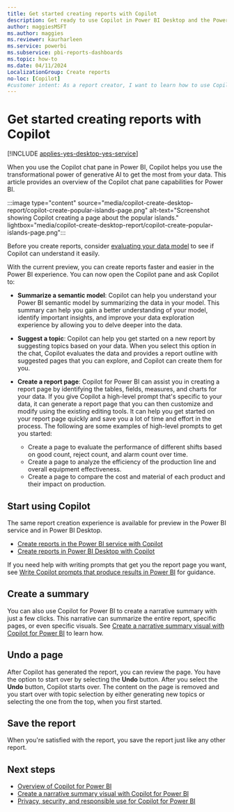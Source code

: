 ```yaml
---
title: Get started creating reports with Copilot
description: Get ready to use Copilot in Power BI Desktop and the Power BI service to create a Power BI report quickly.
author: maggiesMSFT
ms.author: maggies
ms.reviewer: kaurharleen
ms.service: powerbi
ms.subservice: pbi-reports-dashboards
ms.topic: how-to
ms.date: 04/11/2024
LocalizationGroup: Create reports
no-loc: [Copilot]
#customer intent: As a report creator, I want to learn how to use Copilot in Power BI Desktop and the Power BI service to create a Power BI report quickly.
---
```


# Get started creating reports with Copilot

[!INCLUDE [applies-yes-desktop-yes-service](../includes/applies-yes-desktop-yes-service.md)]

When you use the Copilot chat pane in Power BI, Copilot helps you use the transformational power of generative AI to get the most from your data. This article provides an overview of the Copilot chat pane capabilities for Power BI.

:::image type="content" source="media/copilot-create-desktop-report/copilot-create-popular-islands-page.png" alt-text="Screenshot showing Copilot creating a page about the popular islands." lightbox="media/copilot-create-desktop-report/copilot-create-popular-islands-page.png":::

Before you create reports, consider [evaluating your data model](copilot-evaluate-data.md) to see if Copilot can understand it easily. 

With the current preview, you can create reports faster and easier in the Power BI experience. You can now open the Copilot pane and ask Copilot to:

- **Summarize a semantic model**: Copilot can help you understand your Power BI semantic model by summarizing the data in your model. This summary can help you gain a better understanding of your model, identify important insights, and improve your data exploration experience by allowing you to delve deeper into the data.
- **Suggest a topic**: Copilot can help you get started on a new report by suggesting topics based on your data. When you select this option in the chat, Copilot evaluates the data and provides a report outline with suggested pages that you can explore, and Copilot can create them for you.
- **Create a report page**: Copilot  for Power BI can assist you in creating a report page by identifying the tables, fields, measures, and charts for your data. If you give Copilot a high-level prompt that's specific to your data, it can generate a report page that you can then customize and modify using the existing editing tools. It can help you get started on your report page quickly and save you a lot of time and effort in the process. The following are some examples of high-level prompts to get you started:

  - Create a page to evaluate the performance of different shifts based on good count, reject count, and alarm count over time.
  - Create a page to analyze the efficiency of the production line and overall equipment effectiveness.
  - Create a page to compare the cost and material of each product and their impact on production.

## Start using Copilot

The same report creation experience is available for preview in the Power BI service and in Power BI Desktop.

- [Create reports in the Power BI service with Copilot](copilot-create-report-service.md)
- [Create reports in Power BI Desktop with Copilot](copilot-create-desktop-report.md)

If you need help with writing prompts that get you the report page you want, see [Write Copilot prompts that produce results in Power BI](copilot-prompts-report-pages.md) for guidance.

## Create a summary

You can also use Copilot for Power BI to create a narrative summary with just a few clicks. This narrative can summarize the entire report, specific pages, or even specific visuals. See [Create a narrative summary visual with Copilot for Power BI](copilot-create-narrative.md) to learn how.

## Undo a page

After Copilot has generated the report, you can review the page. You have the option to start over by selecting the **Undo** button.  After you select the **Undo** button, Copilot starts over. The content on the page is removed and you start over with topic selection by either generating new topics or selecting the one from the top, when you first started.

## Save the report

When you're satisfied with the report, you save the report just like any other report.

## Next steps

- [Overview of Copilot for Power BI](copilot-introduction.md)
- [Create a narrative summary visual with Copilot for Power BI](copilot-create-narrative.md)
- [Privacy, security, and responsible use for Copilot for Power BI](/fabric/get-started/copilot-power-bi-privacy-security)
